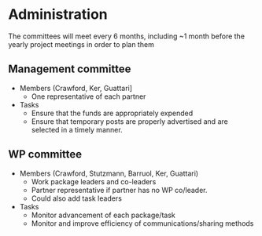 # Administration

The committees will meet every 6 months, including ~1 month before the yearly project meetings in order to plan them

## Management committee

- Members (Crawford, Ker, Guattari]
    - One representative of each partner
- Tasks
    - Ensure that the funds are appropriately expended
    - Ensure that temporary posts are properly advertised and are selected in a timely manner.
  
## WP committee

- Members (Crawford, Stutzmann, Barruol, Ker, Guattari)
    - Work package leaders and co-leaders
    - Partner representative if partner has no WP co/leader.
    - Could also add task leaders
- Tasks
    - Monitor advancement of each package/task
    - Monitor and improve efficiency of communications/sharing methods
